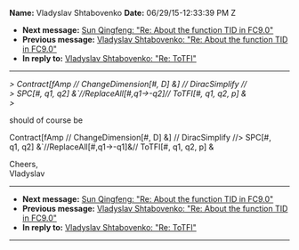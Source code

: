 **Name:** Vladyslav Shtabovenko
**Date:** 06/29/15-12:33:39 PM Z

  - **Next message:** [Sun Qingfeng: "Re: About the function TID in
    FC9.0"](0932.html)
  - **Previous message:** [Vladyslav Shtabovenko: "Re: About the
    function TID in FC9.0"](0930.html)
  - **In reply to:** [Vladyslav Shtabovenko: "Re: ToTFI"](0929.html)

-----

*\> Contract[fAmp // ChangeDimension[\#, D] \&] //
DiracSimplify //*  
*\> SPC[\#, q1, q2] &\`//ReplaceAll[\#,q1-\>-q2]//
ToTFI[\#, q1, q2, p] &*  
*\>*  

should of course be  

Contract[fAmp // ChangeDimension[\#, D] \&] //
DiracSimplify //\> SPC[\#,  
q1, q2] &\`//ReplaceAll[\#,q1-\>-q1]&// ToTFI[\#, q1,
q2, p] &  

Cheers,  
Vladyslav  

-----

  - **Next message:** [Sun Qingfeng: "Re: About the function TID in
    FC9.0"](0932.html)
  - **Previous message:** [Vladyslav Shtabovenko: "Re: About the
    function TID in FC9.0"](0930.html)
  - **In reply to:** [Vladyslav Shtabovenko: "Re: ToTFI"](0929.html)

-----

